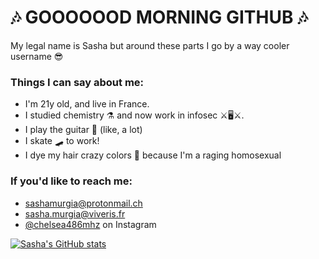 # 🎶 GOOOOOOD MORNING GITHUB 🎶
My legal name is Sasha but around these parts I go by a way cooler username 😎

### Things I can say about me:
- I'm 21y old, and live in France.
- I studied chemistry ⚗ and now work in infosec ⚔🖥⚔.
- I play the guitar 🎸 (like, a lot)
- I skate 🛹 to work!
- I dye my hair crazy colors 🌈 because I'm a raging homosexual

### If you'd like to reach me:
- <sashamurgia@protonmail.ch>
- <sasha.murgia@viveris.fr>
- [@chelsea486mhz](https://www.instagram.com/chelsea486mhz) on Instagram

[![Sasha's GitHub stats](https://github-readme-stats.vercel.app/api?username=Chelsea486MHz&show_icons=true&theme=radical)](https://github.com/anuraghazra/github-readme-stats)
